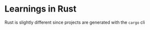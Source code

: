 # Learnings in Rust

Rust is slightly different since projects are generated with the ```cargo``` cli